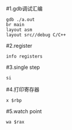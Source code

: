 #1.gdb调试汇编

```
gdb ./a.out
br main
layout asm
layout src//debug C/C++
```

#2.register

```
info registers
```

#3.single step

```
si

```

#4.打印寄存器

```
x $rbp
```

#5.watch point

```
wa $rax
```